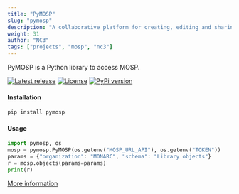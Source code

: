```yaml
---
title: "PyMOSP"
slug: "pymosp"
description: "A collaborative platform for creating, editing and sharing validated JSON objects of any type."
weight: 31
author: "NC3"
tags: ["projects", "mosp", "nc3"]
---
```


PyMOSP is a Python library to access MOSP.

[![Latest release](https://img.shields.io/github/release/NC3-LU/PyMOSP.svg?style=flat-square)](https://github.com/NC3-LU/PyMOSP/releases/latest)
[![License](https://img.shields.io/github/license/NC3-LU/PyMOSP.svg?style=flat-square)](https://www.gnu.org/licenses/agpl-3.0.html)
[![PyPi version](https://img.shields.io/pypi/v/pymosp.svg?style=flat-square)](https://pypi.org/project/pymosp)

#### Installation

```bash
pip install pymosp
```

#### Usage

```python
import pymosp, os
mosp = pymosp.PyMOSP(os.getenv("MOSP_URL_API"), os.getenv("TOKEN"))
params = {"organization": "MONARC", "schema": "Library objects"}
r = mosp.objects(params=params)
print(r)
```

[More information](https://github.com/NC3-LU/PyMOSP)
